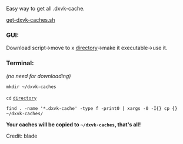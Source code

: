 Easy way to get all .dxvk-cache.

[get-dxvk-caches.sh](https://github.com/begin-theadventure/get-dxvk-caches/releases/download/1.0.1/get-dxvk-caches.sh)

### GUI:

Download script->move to x [directory](https://github.com/begin-theadventure/dxvk-caches#directories)->make it executable->use it.

### Terminal:

_(no need for downloading)_

`mkdir ~/dxvk-caches`

`cd` [`directory`](https://github.com/begin-theadventure/dxvk-caches#directories)

`find . -name '*.dxvk-cache' -type f -print0 | xargs -0 -I{} cp {} ~/dxvk-caches/`


**Your caches will be copied to `~/dxvk-caches`, that's all!**

Credit: blade
